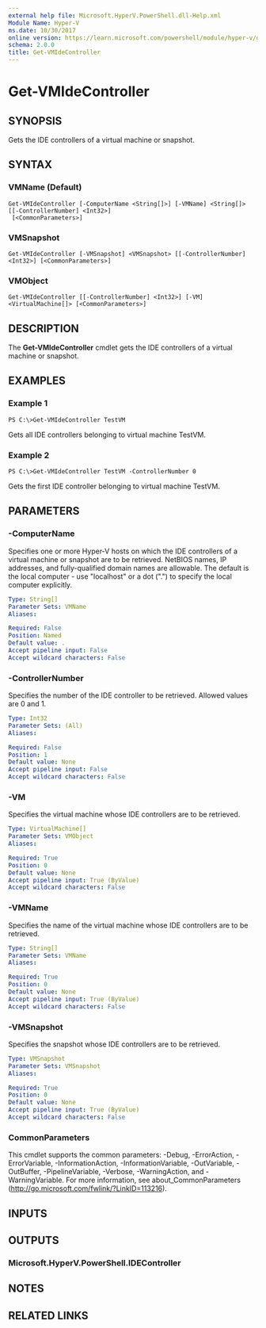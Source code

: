 ```yaml
---
external help file: Microsoft.HyperV.PowerShell.dll-Help.xml
Module Name: Hyper-V
ms.date: 10/30/2017
online version: https://learn.microsoft.com/powershell/module/hyper-v/get-vmidecontroller?view=windowsserver2012r2-ps&wt.mc_id=ps-gethelp
schema: 2.0.0
title: Get-VMIdeController
---
```


# Get-VMIdeController

## SYNOPSIS
Gets the IDE controllers of a virtual machine or snapshot.

## SYNTAX

### VMName (Default)
```
Get-VMIdeController [-ComputerName <String[]>] [-VMName] <String[]> [[-ControllerNumber] <Int32>]
 [<CommonParameters>]
```

### VMSnapshot
```
Get-VMIdeController [-VMSnapshot] <VMSnapshot> [[-ControllerNumber] <Int32>] [<CommonParameters>]
```

### VMObject
```
Get-VMIdeController [[-ControllerNumber] <Int32>] [-VM] <VirtualMachine[]> [<CommonParameters>]
```

## DESCRIPTION
The **Get-VMIdeController** cmdlet gets the IDE controllers of a virtual machine or snapshot.

## EXAMPLES

### Example 1
```
PS C:\>Get-VMIdeController TestVM
```

Gets all IDE controllers belonging to virtual machine TestVM.

### Example 2
```
PS C:\>Get-VMIdeController TestVM -ControllerNumber 0
```

Gets the first IDE controller belonging to virtual machine TestVM.

## PARAMETERS

### -ComputerName
Specifies one or more Hyper-V hosts on which the IDE controllers of a virtual machine or snapshot are to be retrieved.
NetBIOS names, IP addresses, and fully-qualified domain names are allowable.
The default is the local computer - use "localhost" or a dot (".") to specify the local computer explicitly.

```yaml
Type: String[]
Parameter Sets: VMName
Aliases: 

Required: False
Position: Named
Default value: .
Accept pipeline input: False
Accept wildcard characters: False
```

### -ControllerNumber
Specifies the number of the IDE controller to be retrieved.
Allowed values are 0 and 1.

```yaml
Type: Int32
Parameter Sets: (All)
Aliases: 

Required: False
Position: 1
Default value: None
Accept pipeline input: False
Accept wildcard characters: False
```

### -VM
Specifies the virtual machine whose IDE controllers are to be retrieved.

```yaml
Type: VirtualMachine[]
Parameter Sets: VMObject
Aliases: 

Required: True
Position: 0
Default value: None
Accept pipeline input: True (ByValue)
Accept wildcard characters: False
```

### -VMName
Specifies the name of the virtual machine whose IDE controllers are to be retrieved.

```yaml
Type: String[]
Parameter Sets: VMName
Aliases: 

Required: True
Position: 0
Default value: None
Accept pipeline input: True (ByValue)
Accept wildcard characters: False
```

### -VMSnapshot
Specifies the snapshot whose IDE controllers are to be retrieved.

```yaml
Type: VMSnapshot
Parameter Sets: VMSnapshot
Aliases: 

Required: True
Position: 0
Default value: None
Accept pipeline input: True (ByValue)
Accept wildcard characters: False
```

### CommonParameters
This cmdlet supports the common parameters: -Debug, -ErrorAction, -ErrorVariable, -InformationAction, -InformationVariable, -OutVariable, -OutBuffer, -PipelineVariable, -Verbose, -WarningAction, and -WarningVariable. For more information, see about_CommonParameters (http://go.microsoft.com/fwlink/?LinkID=113216).

## INPUTS

## OUTPUTS

### Microsoft.HyperV.PowerShell.IDEController

## NOTES

## RELATED LINKS

